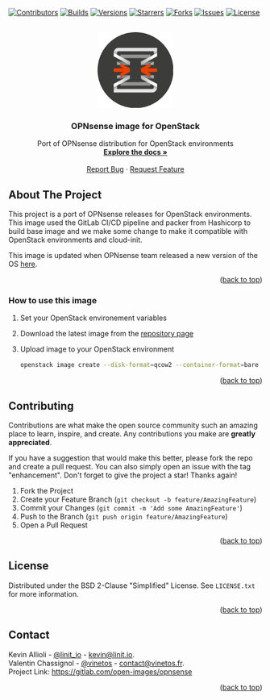 <div id="top"></div>

<!-- PROJECT SHIELDS -->
[![Contributors][contributors-shield]][contributors-url]
[![Builds][builds-shield]][builds-url]
[![Versions][versions-shield]][versions-url]
[![Starrers][stars-shield]][stars-url]
[![Forks][forks-shield]][forks-url]
[![Issues][issues-shield]][issues-url]
[![License][license-shield]][license-url]


<!-- PROJECT LOGO -->
<br />
<div align="center">
  <a href="[https://gitlab.com/open-images/opnsense](https://gitlab.com/open-images/opnsense)">
    <img src="images/logo.png" alt="Logo" width="150">
  </a>

<h3 align="center">OPNsense image for OpenStack</h3>

  <p align="center">
    Port of OPNsense distribution for OpenStack environments
    <br />
    <a href="[def]"><strong>Explore the docs »</strong></a>
    <br />
    <br />
    <a href="https://gitlab.com/open-images/opnsense/issues">Report Bug</a>
    ·
    <a href="https://gitlab.com/open-images/opnsense/issues">Request Feature</a>
  </p>
</div>

<!-- ABOUT THE PROJECT -->
## About The Project

This project is a port of OPNsense releases for OpenStack environments.  
This image used the GitLab CI/CD pipeline and packer from Hashicorp to build base image and we make some change to make it compatible with OpenStack environments and cloud-init.  

This image is updated when OPNsense team released a new version of the OS [here](https://docs.opnsense.org/releases.html "OPNsense Release Inventory").


<p align="right">(<a href="#top">back to top</a>)</p>

### How to use this image

1. Set your OpenStack environement variables
2. Download the latest image from the [repository page](https://s3.openimages.cloud/opnsense-image/index.html "Images Repository")
3. Upload image to your OpenStack environment

   ```bash
   openstack image create --disk-format=qcow2 --container-format=bare --min-disk 8 --file opnsense-<VERSION>.qcow2  'OPNsense <VERSION>'
   ```

<p align="right">(<a href="#top">back to top</a>)</p>

<!-- CONTRIBUTING -->
## Contributing

Contributions are what make the open source community such an amazing place to learn, inspire, and create. Any contributions you make are **greatly appreciated**.

If you have a suggestion that would make this better, please fork the repo and create a pull request. You can also simply open an issue with the tag "enhancement".
Don't forget to give the project a star! Thanks again!

1. Fork the Project
2. Create your Feature Branch (`git checkout -b feature/AmazingFeature`)
3. Commit your Changes (`git commit -m 'Add some AmazingFeature'`)
4. Push to the Branch (`git push origin feature/AmazingFeature`)
5. Open a Pull Request

<p align="right">(<a href="#top">back to top</a>)</p>



<!-- LICENSE -->
## License

Distributed under the BSD 2-Clause "Simplified" License. See `LICENSE.txt` for more information.

<p align="right">(<a href="#top">back to top</a>)</p>



<!-- CONTACT -->
## Contact

Kevin Allioli - [@linit_io](https://twitter.com/linit_io) - kevin@linit.io.  
Valentin Chassignol - [@vinetos](https://twitter.com/vinetos) - contact@vinetos.fr.  
Project Link: https://gitlab.com/open-images/opnsense

<p align="right">(<a href="#top">back to top</a>)</p>


<!-- MARKDOWN LINKS & IMAGES -->
<!-- https://www.markdownguide.org/basic-syntax/#reference-style-links -->
[contributors-shield]: https://img.shields.io/gitlab/contributors/open-images/opnsense.svg?style=for-the-badge
[contributors-url]: https://gitlab.com/linitio/openstack-alpine-image/graphs/contributors
[builds-shield]: https://img.shields.io/gitlab/pipeline-status/open-images/opnsense.svg?style=for-the-badge
[builds-url]: https://gitlab.com/open-images/opnsense/-/pipelines
[versions-shield]: https://img.shields.io/gitlab/v/tag/open-images/opnsense?style=for-the-badge&label=Latest%20version
[versions-url]: https://gitlab.com/open-images/opnsense/-/tags?sort=version_desc
[stars-shield]: https://img.shields.io/gitlab/stars/open-images/opnsense.svg?style=for-the-badge
[stars-url]: https://gitlab.com/open-images/opnsense/-/starrers
[forks-shield]: https://img.shields.io/gitlab/forks/open-images/opnsense?style=for-the-badge
[forks-url]: https://gitlab.com/open-images/opnsense/-/forks
[issues-shield]: https://img.shields.io/gitlab/issues/open/open-images/opnsense.svg?style=for-the-badge
[issues-url]: https://gitlab.com/open-images/opnsense/-/issues
[license-shield]: https://img.shields.io/gitlab/license/open-images/opnsense.svg?style=for-the-
[license-url]: https://gitlab.com/open-images/opnsense/-/blob/main/LICENCE.txt